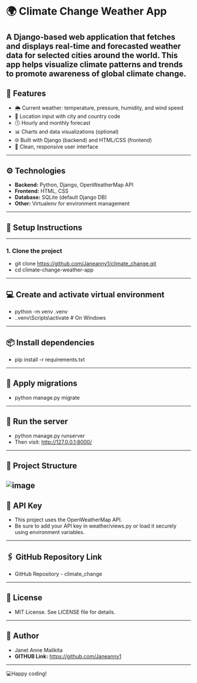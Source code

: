 # 🌍 Climate Change Weather App
A Django-based web application that fetches and displays real-time and forecasted weather data for selected cities around the world. 
This app helps visualize climate patterns and trends to promote awareness of global climate change.
---
## 📌 Features

- 🌦️ Current weather: temperature, pressure, humidity, and wind speed
- 📍 Location input with city and country code
- 🕓 Hourly and monthly forecast
- 📊 Charts and data visualizations (optional)
- 🌐 Built with Django (backend) and HTML/CSS (frontend)
- 🌈 Clean, responsive user interface
---
## ⚙️ Technologies

- **Backend:** Python, Django, OpenWeatherMap API
- **Frontend:** HTML, CSS
- **Database:** SQLite (default Django DB)
- **Other:** Virtualenv for environment management
---
## 🚀 Setup Instructions
---
### 1. Clone the project
- git clone https://github.com/Janeanny1/climate_change.git
- cd climate-change-weather-app
---
## 💻 Create and activate virtual environment
- python -m venv .venv
- .\.venv\Scripts\activate  # On Windows
---
## 📦 Install dependencies
- pip install -r requirements.txt
---
## 🧮 Apply migrations
- python manage.py migrate
---
## 🚀 Run the server
- python manage.py runserver
- Then visit: http://127.0.0.1:8000/
---
## 📁 Project Structure
![image](https://github.com/user-attachments/assets/7a03464c-04f9-4526-9a77-9be7abd84c11)
---
## 🔑 API Key
- This project uses the OpenWeatherMap API.
- Be sure to add your API key in weather/views.py or load it securely using environment variables.
---
## 🖇 GitHub Repository Link
- GitHub Repository - climate_change
---
## 📌 License
- MIT License. See LICENSE file for details.
---
## 👤 Author
- Janet Anne Malikita
- **GITHUB Link:** https://github.com/Janeanny1
---
💻Happy coding!

